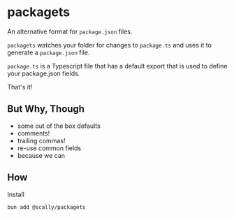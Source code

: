 # packagets

An alternative format for `package.json` files.

`packagets` watches your folder for changes to `package.ts` and uses it to generate a `package.json` file. 

`package.ts` is a Typescript file that has a default export that is used to define your package.json fields.

That's it!

## But Why, Though

* some out of the box defaults
* comments!
* trailing commas!
* re-use common fields
* because we can

## How

Install

`bun add @scally/packagets`
